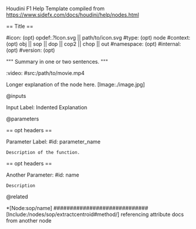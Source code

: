 Houdini F1 Help Template
compiled from https://www.sidefx.com/docs/houdini/help/nodes.html

== Title ==

#icon: (opt) opdef:.?Icon.svg ||  path/to/icon.svg
#type: (opt) node
#context: (opt) obj || sop || dop || cop2 || chop || out
#namespace: (opt)
#internal: (opt)
#version: (opt)

""" Summary in one or two sentences. """

:video:
    #src:/path/to/movie.mp4

Longer explanation of the node here.
[Image:./image.jpg]

@inputs

Input Label:
    Indented Explanation

@parameters

== opt headers ==

Parameter Label:
    #id: parameter_name

    Description of the function.

== opt headers ==

Another Parameter:
    #id: name

    Description

@related

*[Node:sop/name]
#############################
[Include:/nodes/sop/extractcentroid#method/] referencing attribute docs from another node